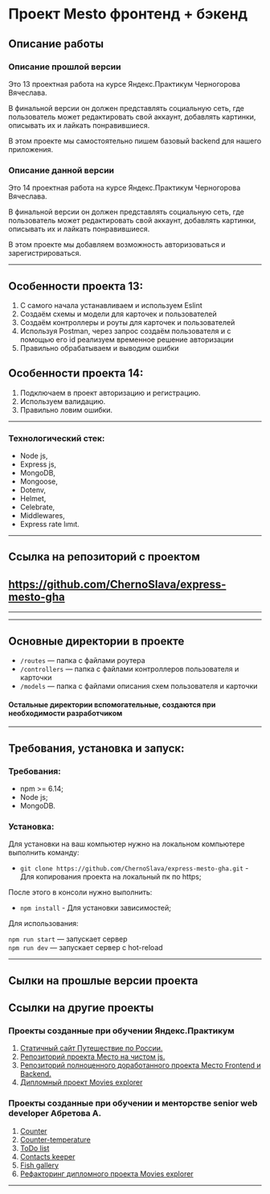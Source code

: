 # Проект Mesto фронтенд + бэкенд

## Описание работы
### Описание прошлой версии
Это 13 проектная работа на курсе Яндекс.Практикум Черногорова Вячеслава.

В финальной версии он должен представлять социальную сеть, где пользователь может редактировать свой аккаунт, добавлять картинки, описывать их и лайкать понравившиеся.

В этом проекте мы самостоятельно пишем базовый backend для нашего приложения.

### Описание данной версии
Это 14 проектная работа на курсе Яндекс.Практикум Черногорова Вячеслава.

В финальной версии он должен представлять социальную сеть, где пользователь может редактировать свой аккаунт, добавлять картинки, описывать их и лайкать понравившиеся.

В этом проекте мы добавляем возможность авторизоваться и зарегистрироваться.

---

## Особенности проекта 13:

1. С самого начала устанавливаем и используем Eslint
2. Создаём схемы и модели для карточек и пользователей
3. Создаём контроллеры и роуты для карточек и пользователей
4. Используя Postman, через запрос создаём пользователя и с помощью его id реализуем временное решение авторизации
5. Правильно обрабатываем и выводим ошибки


## Особенности проекта 14:

1. Подключаем в проект авторизацию и регистрацию. 
2. Используем валидацию.
3. Правильно ловим ошибки.
---
 
### Технологический стек: 

- Node js,  
- Express js, 
- MongoDB, 
- Mongoose, 
- Dotenv, 
- Helmet,
- Celebrate,
- Middlewares,
- Express rate lımıt.

---
## Ссылка на репозиторий с проектом
## https://github.com/ChernoSlava/express-mesto-gha
---
---
## Основные директории в проекте

- `/routes` — папка с файлами роутера  
- `/controllers` — папка с файлами контроллеров пользователя и карточки   
- `/models` — папка с файлами описания схем пользователя и карточки  
  
#### Остальные директории вспомогательные, создаются при необходимости разработчиком

---

## Требования, установка и запуск:

### Требования:

* npm >= 6.14;
* Node js;
* MongoDB.


### Установка:

Для установки на ваш компьютер нужно на локальном компьютере выполнить команду: 

- `git clone https://github.com/ChernoSlava/express-mesto-gha.git` - Для копирования проекта на локальный пк по https;

После этого в консоли нужно выполнить: 

- `npm install` - Для установки зависимостей;

Для использования:

`npm run start` — запускает сервер   
`npm run dev` — запускает сервер с hot-reload
___

## Сылки на прошлые версии проекта

## Ссылки на другие проекты
### Проекты созданные при обучении Яндекс.Практикум

1) [Статичный сайт Путешествие по России.](https://chernoslava.github.io/russian-travel/)
2) [Репозиторий проекта Место на чистом js.](https://github.com/ChernoSlava/Mesto)
3) [Репозиторий полноценного доработанного проекта Место Frontend и Backend.](https://github.com/ChernoSlava/react-mesto-api-full)
4) [Дипломный проект Movies explorer](https://github.com/ChernoSlava/movies-explorer-frontend)

### Проекты созданные при обучении и менторстве senior web developer Абретова А.

1) [Counter](https://github.com/ChernoSlava/counter)
2) [Counter-temperature](https://github.com/ChernoSlava/counter-temperature)
3) [ToDo list](https://github.com/ChernoSlava/ToDo)
4) [Contacts keeper](https://github.com/ChernoSlava/contacts-keeper)
4) [Fish gallery](https://github.com/ChernoSlava/fish-gallery)
5) [Рефакторинг дипломного проекта Movies explorer](https://github.com/ChernoSlava/Movies-exlorer-refactor)
---
